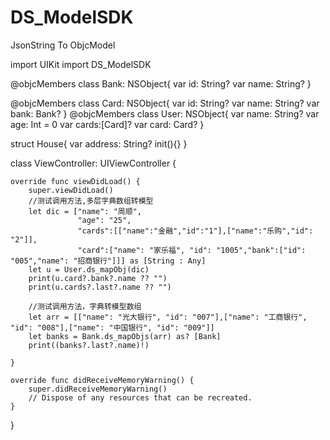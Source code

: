 # DS_ModelSDK
JsonString To ObjcModel


import UIKit
import DS_ModelSDK

@objcMembers
class Bank: NSObject{
    var id: String?
    var name: String?
}

@objcMembers
class Card: NSObject{
    var id: String?
    var name: String?
    var bank: Bank?
}
@objcMembers
class User: NSObject{
    var name: String?
    var age: Int = 0
    var cards:[Card]?
    var card: Card?
}

struct House{
    var address: String?
    init(){}
}

class ViewController: UIViewController {

    override func viewDidLoad() {
        super.viewDidLoad()
        //测试调用方法,多层字典数组转模型
        let dic = ["name": "周顺",
                   "age": "25",
                   "cards":[["name":"金融","id":"1"],["name":"乐购","id": "2"]],
                   "card":["name": "家乐福", "id": "1005","bank":["id": "005","name": "招商银行"]]] as [String : Any]
        let u = User.ds_mapObj(dic)
        print(u.card?.bank?.name ?? "")
        print(u.cards?.last?.name ?? "")
        
        //测试调用方法，字典转模型数组
        let arr = [["name": "光大银行", "id": "007"],["name": "工商银行", "id": "008"],["name": "中国银行", "id": "009"]]
        let banks = Bank.ds_mapObjs(arr) as? [Bank]
        print((banks?.last?.name)!)
        
    }
    
    override func didReceiveMemoryWarning() {
        super.didReceiveMemoryWarning()
        // Dispose of any resources that can be recreated.
    }


}
        
